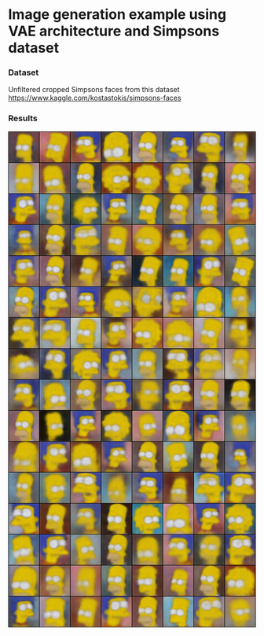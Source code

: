# Image generation example using VAE architecture and Simpsons dataset

### Dataset

Unfiltered cropped Simpsons faces from this dataset
https://www.kaggle.com/kostastokis/simpsons-faces

### Results
<img src="https://raw.githubusercontent.com/dredwardhyde/vae-image-generation-example/main/results.png" width="1042"/>  

